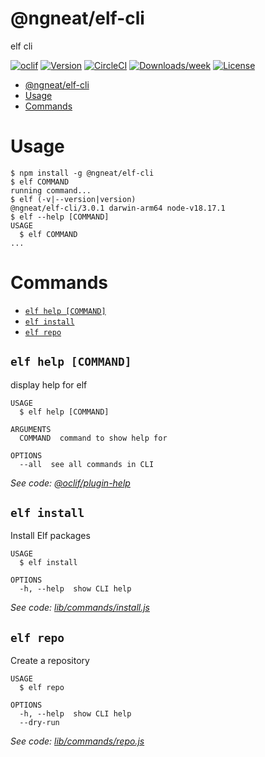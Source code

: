 # @ngneat/elf-cli

elf cli

[![oclif](https://img.shields.io/badge/cli-oclif-brightgreen.svg)](https://oclif.io)
[![Version](https://img.shields.io/npm/v/@ngneat/elf-cli.svg)](https://npmjs.org/package/@ngneat/elf-cli)
[![CircleCI](https://circleci.com/gh/https://github.com/ngneat/elf/https://github.com/ngneat/elf/tree/master.svg?style=shield)](https://circleci.com/gh/https://github.com/ngneat/elf/https://github.com/ngneat/elf/tree/master)
[![Downloads/week](https://img.shields.io/npm/dw/@ngneat/elf-cli.svg)](https://npmjs.org/package/@ngneat/elf-cli)
[![License](https://img.shields.io/npm/l/@ngneat/elf-cli.svg)](https://github.com/https://github.com/ngneat/elf/https://github.com/ngneat/elf/blob/master/package.json)

<!-- toc -->
* [@ngneat/elf-cli](#ngneatelf-cli)
* [Usage](#usage)
* [Commands](#commands)
<!-- tocstop -->

# Usage

<!-- usage -->
```sh-session
$ npm install -g @ngneat/elf-cli
$ elf COMMAND
running command...
$ elf (-v|--version|version)
@ngneat/elf-cli/3.0.1 darwin-arm64 node-v18.17.1
$ elf --help [COMMAND]
USAGE
  $ elf COMMAND
...
```
<!-- usagestop -->

# Commands

<!-- commands -->
* [`elf help [COMMAND]`](#elf-help-command)
* [`elf install`](#elf-install)
* [`elf repo`](#elf-repo)

## `elf help [COMMAND]`

display help for elf

```
USAGE
  $ elf help [COMMAND]

ARGUMENTS
  COMMAND  command to show help for

OPTIONS
  --all  see all commands in CLI
```

_See code: [@oclif/plugin-help](https://github.com/oclif/plugin-help/blob/v3.3.1/src/commands/help.ts)_

## `elf install`

Install Elf packages

```
USAGE
  $ elf install

OPTIONS
  -h, --help  show CLI help
```

_See code: [lib/commands/install.js](https://github.com/ngneat/elf/blob/v3.0.1/lib/commands/install.js)_

## `elf repo`

Create a repository

```
USAGE
  $ elf repo

OPTIONS
  -h, --help  show CLI help
  --dry-run
```

_See code: [lib/commands/repo.js](https://github.com/ngneat/elf/blob/v3.0.1/lib/commands/repo.js)_
<!-- commandsstop -->
